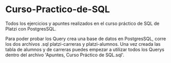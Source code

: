 # Curso-Practico-de-SQL
Todos los ejercicios y apuntes realizados en el curso práctico de SQL de Platzi con PostgresSQL.

Para poder probar los Query crea una base de datos en PostgresSQL, corre los dos archivos .sql platzi-carreras y platzi-alumnos.
Una vez creada las tabla de alumnos y de carreras puedes empezar a utilizar todos los Querys dentro del archivo 'Apuntes, Curso Práctico de SQL.sql'.
